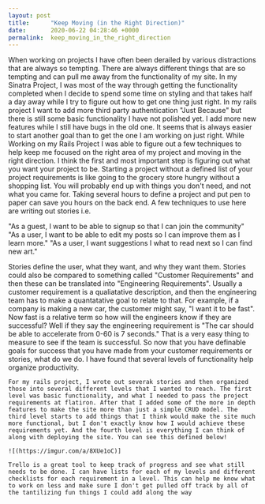 ```yaml
---
layout: post
title:      "Keep Moving (in the Right Direction)"
date:       2020-06-22 04:28:46 +0000
permalink:  keep_moving_in_the_right_direction
---
```



   When working on projects I have often been derailed by various distractions that are always so tempting. There are always different things that are so tempting and can pull me away from the functionality of my site. In my Sinatra Project, I was most of the way through getting the functionality completed when I decide to spend some time on styling and that takes half a day away while I try to figure out how to get one thing just right. In my rails project I want to add more third party authentication "Just Because" but there is still some basic functionality I have not polished yet. I add more new features while I still have bugs in the old one. It seems that is always easier to start another goal than to get the one I am working on just right. 
   While Working on my Rails Project I was able to figure out a few techniques to help keep me focused on the right area of my project and moving in the right direction. I think the first and most important step is figuring out what you want your project to be. Starting a project without a defined list of your project requirements is like going to the grocery store hungry without a shopping list. You will probably end up with things you don't need, and not what you came for. Taking several hours to define a project and put pen to paper can save you hours on the back end. A few techniques to use here are writing out stories i.e.

"As a guest, I want to be able to signup so that I can join the community"
"As a user, I want to be able to edit my posts so I can improve them as I learn more."
"As a user, I want suggestions I what to read next so I can find new art."

   Stories define the user, what they want, and why they want them. Stories could also be compared to something called "Customer Requirements" and then these can be translated into "Engineering Requirements". Usually a customer requirement is a qualiatative description, and then the engineering team has to make a quantatative goal to relate to that. For example, if a company is making a new car, the customer might say, "I want it to be fast". Now fast is a relative term so how will the engineers know if they are successful? Well if they say the engineering requirement is "The car should be able to accelerate from 0-60 is 7 seconds." That is a very easy thing to measure to see if the team is successful. So now that you have definable goals for success that you have made from your customer requirements or stories, what do we do. I have found that several levels of functionality help organize productivity. 

	For my rails project, I wrote out severak stories and then organized those into several different levels that I wanted to reach. The first level was basic functionality, and what I needed to pass the project requirements at flatiron. After that I added some of the more in depth features to make the site more than just a simple CRUD model. The third level starts to add things that I think would make the site much more functional, but I don't exactly know how I would achieve these requirements yet. And the fourth level is everything I can think of along with deploying the site. You can see this defined below!
	
	![(https://imgur.com/a/8XUe1oC)]
	
	Trello is a great tool to keep track of progress and see what still needs to be done. I can have lists for each of my levels and different checklists for each requirement in a level. This can help me know what to work on less and make sure I don't get pulled off track by all of the tantilizing fun things I could add along the way
	
